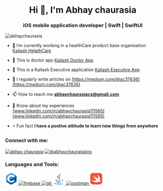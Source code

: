 
<h1 align="center">Hi 👋, I'm Abhay chaurasia</h1>
<h3 align="center">iOS mobile application developer | Swift | SwiftUI</h3>

<p align="left"> <img src="https://komarev.com/ghpvc/?username=abhaychaurasia&label=Profile%20views&color=0e75b6&style=flat" alt="abhaychaurasia" /> </p>

- 🔭 I’m currently working in a healthCare product base organisation [Kailash HelathCare](https://apps.apple.com/in/app/kailash-healthcare-app/id1514137828)

- 👯 This is doctor app [Kailash Doctor App](https://kailashhealthcare.com/doctorapp/doctorapp.aspx)

- 🤝 This is a Kailash Executive application [Kailash Executive App](https://www.kailashhealthcare.com/usertaskapp/usertaskapp.aspx)

- 📝 I regularly write articles on [https://medium.com/@ac37636](https://medium.com/@ac37636)

- 📫 How to reach me **abhaychaurasiacs@gmail.com**

- 📄 Know about my experiences [www.linkedin.com/in/abhaychaurasia111565](www.linkedin.com/in/abhaychaurasia111565)

- ⚡ Fun fact **I have a postive attitude to learn new things from anywhere**

<h3 align="left">Connect with me:</h3>
<p align="left">
<a href="https://linkedin.com/in/abhay chaurasia" target="blank"><img align="center" src="https://raw.githubusercontent.com/rahuldkjain/github-profile-readme-generator/master/src/images/icons/Social/linked-in-alt.svg" alt="abhay chaurasia" height="30" width="40" /></a>
<a href="https://www.youtube.com/c/@abhaychaurasiaios" target="blank"><img align="center" src="https://raw.githubusercontent.com/rahuldkjain/github-profile-readme-generator/master/src/images/icons/Social/youtube.svg" alt="@abhaychaurasiaios" height="30" width="40" /></a>
</p>

<h3 align="left">Languages and Tools:</h3>
<p align="left"> <a href="https://www.cprogramming.com/" target="_blank" rel="noreferrer"> <img src="https://raw.githubusercontent.com/devicons/devicon/master/icons/c/c-original.svg" alt="c" width="40" height="40"/> </a> <a href="https://firebase.google.com/" target="_blank" rel="noreferrer"> <img src="https://www.vectorlogo.zone/logos/firebase/firebase-icon.svg" alt="firebase" width="40" height="40"/> </a> <a href="https://git-scm.com/" target="_blank" rel="noreferrer"> <img src="https://www.vectorlogo.zone/logos/git-scm/git-scm-icon.svg" alt="git" width="40" height="40"/> </a> <a href="https://www.java.com" target="_blank" rel="noreferrer"> <img src="https://raw.githubusercontent.com/devicons/devicon/master/icons/java/java-original.svg" alt="java" width="40" height="40"/> </a> <a href="https://postman.com" target="_blank" rel="noreferrer"> <img src="https://www.vectorlogo.zone/logos/getpostman/getpostman-icon.svg" alt="postman" width="40" height="40"/> </a> <a href="https://developer.apple.com/swift/" target="_blank" rel="noreferrer"> <img src="https://raw.githubusercontent.com/devicons/devicon/master/icons/swift/swift-original.svg" alt="swift" width="40" height="40"/> </a> </p>
